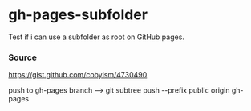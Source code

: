 # gh-pages-subfolder
Test if i can use a subfolder as root on GitHub pages.


### Source

https://gist.github.com/cobyism/4730490

push to gh-pages branch
--> git subtree push --prefix public origin gh-pages
